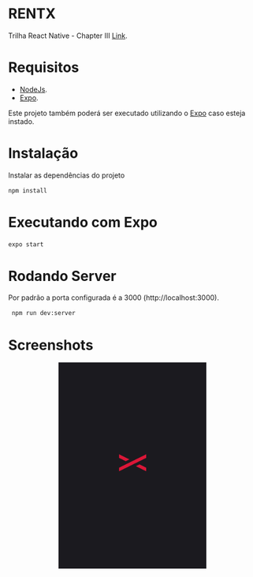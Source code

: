 # RENTX
Trilha React Native - Chapter III [Link](https://www.rocketseat.com.br/discover).

# Requisitos
- [NodeJs](https://nodejs.org/en/).
- [Expo](https://docs.expo.dev/).

Este projeto também poderá ser executado utilizando o [Expo](https://www.npmjs.com/package/expo) caso esteja instado.

# Instalação 
Instalar as dependências do projeto
```sh
npm install
```

# Executando com Expo 
```sh
expo start
```

# Rodando Server
Por padrão a porta configurada é a 3000 (http://localhost:3000).
```sh
 npm run dev:server
```

# Screenshots
<p align="center">
  <img src="https://github.com/karenyov/rentx/blob/main/app.gif" width="300">
</p>

